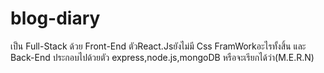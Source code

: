 # blog-diary
เป็น Full-Stack ด้วย Front-End ตัวReact.Jsยังไม่มี Css FramWorkอะไรทั้งสิ้น และ Back-End ประกอบไปด้วยตัว express,node.js,mongoDB หรือจะเรียกได้ว่า(M.E.R.N) 
